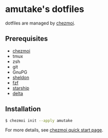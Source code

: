 amutake's dotfiles
==================

dotfiles are managed by [chezmoi](https://www.chezmoi.io/).

Prerequisites
-------------

- [chezmoi](https://www.chezmoi.io/)
- tmux
- zsh
- git
- GnuPG
- [sheldon](https://github.com/rossmacarthur/sheldon)
- [fzf](https://github.com/junegunn/fzf)
- [starship](https://starship.rs/)
- [delta](https://github.com/dandavison/delta)

Installation
------------

```sh
$ chezmoi init --apply amutake
```

For more details, see [chezmoi quick start page](https://www.chezmoi.io/quick-start/).
